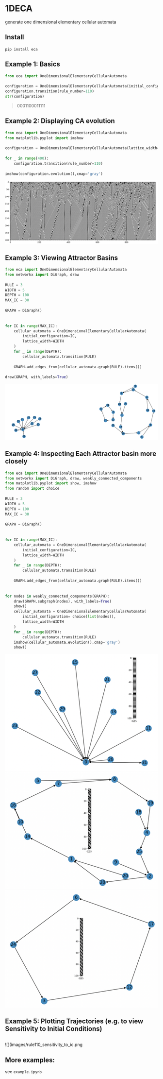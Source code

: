 # 1DECA
generate one dimensional elementary cellular automata


## Install
`pip install eca`

## Example 1: Basics

```python
from eca import OneDimensionalElementaryCellularAutomata

configuration = OneDimensionalElementaryCellularAutomata(initial_configuration="0000100001011")
configuration.transition(rule_number=110)
str(configuration)
```
> 0001100011111


## Example 2: Displaying CA evolution

```python
from eca import OneDimensionalElementaryCellularAutomata
from matplotlib.pyplot import imshow

configuration = OneDimensionalElementaryCellularAutomata(lattice_width=1000)

for _ in range(400):
    configuration.transition(rule_number=110)

imshow(configuration.evolution(),cmap='gray')
```
![](images/rule110.png)

## Example 3: Viewing Attractor Basins

```python
from eca import OneDimensionalElementaryCellularAutomata
from networkx import DiGraph, draw

RULE = 3
WIDTH = 5
DEPTH = 100
MAX_IC = 30

GRAPH = DiGraph()


for IC in range(MAX_IC):
    cellular_automata = OneDimensionalElementaryCellularAutomata(
        initial_configuration=IC,
        lattice_width=WIDTH
    )
    for _ in range(DEPTH):
        cellular_automata.transition(RULE)
    
    GRAPH.add_edges_from(cellular_automata.graph(RULE).items())
    
draw(GRAPH, with_labels=True)
```
![](images/rule3attractorbasin.png)

## Example 4: Inspecting Each Attractor basin more closely

```python
from eca import OneDimensionalElementaryCellularAutomata
from networkx import DiGraph, draw, weakly_connected_components
from matplotlib.pyplot import show, imshow
from random import choice

RULE = 3
WIDTH = 5
DEPTH = 100
MAX_IC = 30

GRAPH = DiGraph()


for IC in range(MAX_IC):
    cellular_automata = OneDimensionalElementaryCellularAutomata(
        initial_configuration=IC,
        lattice_width=WIDTH
    )
    for _ in range(DEPTH):
        cellular_automata.transition(RULE)
    
    GRAPH.add_edges_from(cellular_automata.graph(RULE).items())
    

for nodes in weakly_connected_components(GRAPH):
    draw(GRAPH.subgraph(nodes), with_labels=True)
    show()
    cellular_automata = OneDimensionalElementaryCellularAutomata(
        initial_configuration= choice(list(nodes)),
        lattice_width=WIDTH
    )
    for _ in range(DEPTH):
        cellular_automata.transition(RULE)
    imshow(cellular_automata.evolution(),cmap='gray')
    show()
```

![](images/rule3attractorbasin1.png)
![](images/rule3attractorbasin2.png)
![](images/rule3attractorbasin3.png)

## Example 5: Plotting Trajectories (e.g. to view Sensitivity to Initial Conditions)
```python

```
![](images/rule110_sensitivity_to_ic.png

## More examples:
see `example.ipynb`

